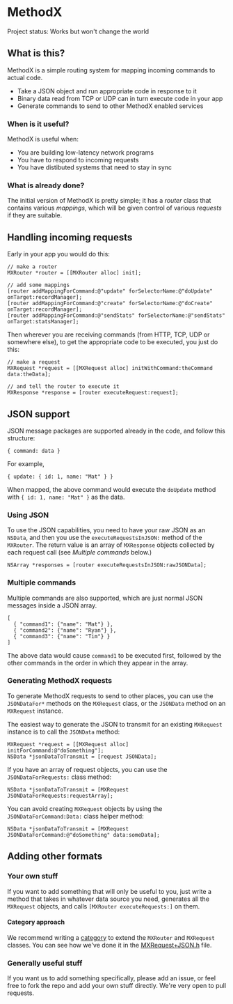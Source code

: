 # MethodX

Project status: Works but won't change the world

## What is this?

MethodX is a simple routing system for mapping incoming commands to actual code.

  * Take a JSON object and run appropriate code in response to it
  * Binary data read from TCP or UDP can in turn execute code in your app
  * Generate commands to send to other MethodX enabled services

### When is it useful?

MethodX is useful when:

  * You are building low-latency network programs
  * You have to respond to incoming requests
  * You have distibuted systems that need to stay in sync
  
### What is already done?

The initial version of MethodX is pretty simple; it has a _router_ class that contains various _mappings_, which will be given control of various _requests_ if they are suitable.

## Handling incoming requests

Early in your app you would do this:

    // make a router
    MXRouter *router = [[MXRouter alloc] init];
    
    // add some mappings
    [router addMappingForCommand:@"update" forSelectorName:@"doUpdate" onTarget:recordManager];
    [router addMappingForCommand:@"create" forSelectorName:@"doCreate" onTarget:recordManager];
    [router addMappingForCommand:@"sendStats" forSelectorName:@"sendStats" onTarget:statsManager];
    
Then wherever you are receiving commands (from HTTP, TCP, UDP or somewhere else), to get the appropriate code to be executed, you just do this:

    // make a request
    MXRequest *request = [[MXRequest alloc] initWithCommand:theCommand data:theData];
    
    // and tell the router to execute it
    MXResponse *response = [router executeRequest:request];
    
## JSON support

JSON message packages are supported already in the code, and follow this structure:

    { command: data }

For example,

    { update: { id: 1, name: "Mat" } }

When mapped, the above command would execute the `doUpdate` method with `{ id: 1, name: "Mat" }` as the data.

### Using JSON

To use the JSON capabilities, you need to have your raw JSON as an `NSData`, and then you use the `executeRequestsInJSON:` method of the `MXRouter`.  The return value is an array of `MXResponse` objects collected by each request call (see _Multiple commands_ below.)

    NSArray *responses = [router executeRequestsInJSON:rawJSONData];

### Multiple commands

Multiple commands are also supported, which are just normal JSON messages inside a JSON array.

    [
      { "command1": {"name": "Mat"} },
      { "command2": {"name": "Ryan"} },
      { "command3": {"name": "Tim"} }
    ]
    
 The above data would cause `command1` to be executed first, followed by the other commands in the order in which they appear in the array.

### Generating MethodX requests

To generate MethodX requests to send to other places, you can use the `JSONDataFor*` methods on the `MXRequest` class, or the `JSONData` method on an `MXRequest` instance.

The easiest way to generate the JSON to transmit for an existing `MXRequest` instance is to call the `JSONData` method:

    MXRequest *request = [[MXRequest alloc] initForCommand:@"doSomething"];
    NSData *jsonDataToTransmit = [request JSONData]; 
 
If you have an array of request objects, you can use the `JSONDataForRequests:` class method:

    NSData *jsonDataToTransmit = [MXRequest JSONDataForRequests:requestArray];
 
You can avoid creating `MXRequest` objects by using the `JSONDataForCommand:Data:` class helper method:

    NSData *jsonDataToTransmit = [MXRequest JSONDataForCommand:@"doSomething" data:someData];
 
## Adding other formats

### Your own stuff

If you want to add something that will only be useful to you, just write a method that takes in whatever data source you need, generates all the `MXRequest` objects, and calls `[MXRouter executeRequests:]` on them.

#### Category approach

We recommend writing a [category](http://mobile.tutsplus.com/tutorials/iphone/objective-c-categories/) to extend the `MXRouter` and `MXRequest` classes.  You can see how we've done it in the [MXRequest+JSON.h](https://github.com/futilelabs/methodx-cocoa/blob/master/methodx/MXRequest%2BJSON.h) file.

### Generally useful stuff

If you want us to add something specifically, please add an issue, or feel free to fork the repo and add your own stuff directly.  We're very open to pull requests.